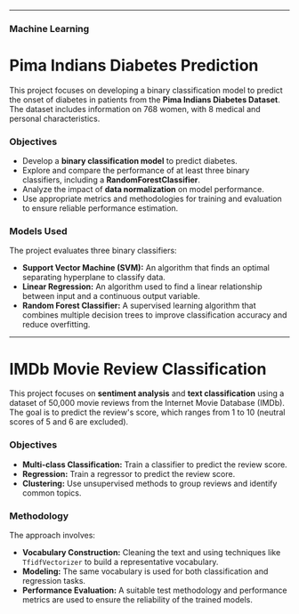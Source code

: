 

***

### Machine Learning

# Pima Indians Diabetes Prediction

This project focuses on developing a binary classification model to predict the onset of diabetes in patients from the **Pima Indians Diabetes Dataset**. The dataset includes information on 768 women, with 8 medical and personal characteristics.

### Objectives

* Develop a **binary classification model** to predict diabetes.
* Explore and compare the performance of at least three binary classifiers, including a **RandomForestClassifier**.
* Analyze the impact of **data normalization** on model performance.
* Use appropriate metrics and methodologies for training and evaluation to ensure reliable performance estimation.

### Models Used

The project evaluates three binary classifiers:

* **Support Vector Machine (SVM):** An algorithm that finds an optimal separating hyperplane to classify data.
* **Linear Regression:** An algorithm used to find a linear relationship between input and a continuous output variable.
* **Random Forest Classifier:** A supervised learning algorithm that combines multiple decision trees to improve classification accuracy and reduce overfitting.

***


# IMDb Movie Review Classification

This project focuses on **sentiment analysis** and **text classification** using a dataset of 50,000 movie reviews from the Internet Movie Database (IMDb). The goal is to predict the review's score, which ranges from 1 to 10 (neutral scores of 5 and 6 are excluded).

### Objectives

* **Multi-class Classification:** Train a classifier to predict the review score.
* **Regression:** Train a regressor to predict the review score.
* **Clustering:** Use unsupervised methods to group reviews and identify common topics.

### Methodology

The approach involves:

* **Vocabulary Construction:** Cleaning the text and using techniques like `TfidfVectorizer` to build a representative vocabulary.
* **Modeling:** The same vocabulary is used for both classification and regression tasks.
* **Performance Evaluation:** A suitable test methodology and performance metrics are used to ensure the reliability of the trained models.
